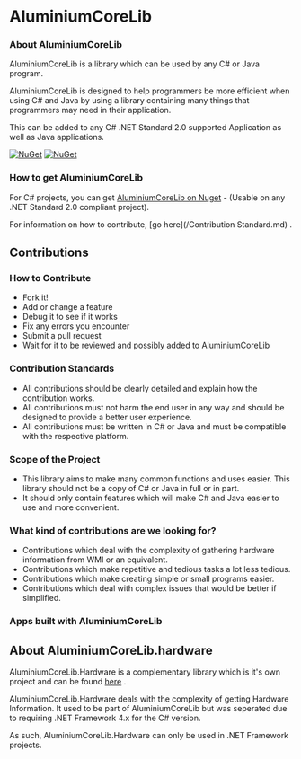 # AluminiumCoreLib

### About AluminiumCoreLib
AluminiumCoreLib is a library which can be used by any C# or Java program.

AluminiumCoreLib is designed to help programmers be more efficient when using C# and Java by using a library containing many things that programmers may need in their application.

This can be added to any C# .NET Standard 2.0 supported Application as  well as Java applications.

[![NuGet](https://img.shields.io/nuget/v/AluminiumCoreLib.svg)](https://www.nuget.org/packages/AluminiumCoreLib/) [![NuGet](https://img.shields.io/nuget/dt/AluminiumCoreLib.svg)](https://www.nuget.org/packages/AluminiumCoreLib/)

### How to get AluminiumCoreLib

For C# projects, you can get [AluminiumCoreLib on Nuget](https://www.nuget.org/packages/AluminiumCoreLib/) - (Usable on any .NET Standard 2.0 compliant project).

For information on how to contribute, [go here](/Contribution Standard.md) .

## Contributions

### How to Contribute
* Fork it!
* Add or change a feature
* Debug it to see if it works
* Fix any errors you encounter
* Submit a pull request
* Wait for it to be reviewed and possibly added to AluminiumCoreLib

### Contribution Standards
* All contributions should be clearly detailed and explain how the contribution works.
* All contributions must not harm the end user in any way and should be designed to provide a better user experience.
* All contributions must be written in C# or Java and must be compatible with the respective platform.

### Scope of the Project
* This library aims to make many common functions and uses easier. This library should not be a copy of C# or Java in full or in part.
* It should only contain features which will make C# and Java easier to use and more convenient.

### What kind of contributions are we looking for?
* Contributions which deal with the complexity of gathering hardware information from WMI or an equivalent.
* Contributions which make repetitive and tedious tasks a lot less tedious.
* Contributions which make creating simple or small programs easier.
* Contributions which deal with complex issues that would be better if simplified.

### Apps built with AluminiumCoreLib

## About AluminiumCoreLib.hardware
AluminiumCoreLib.Hardware is a complementary library which is it's own project and can be found [here](https://github.com/AluminiumTech/AluminiumCoreLib.Hardware) .

AluminiumCoreLib.Hardware deals with the complexity of getting Hardware Information. It used to be part of AluminiumCoreLib but was seperated due to requiring .NET Framework 4.x for the C# version.

As such, AluminiumCoreLib.Hardware can only be used in .NET Framework projects.
